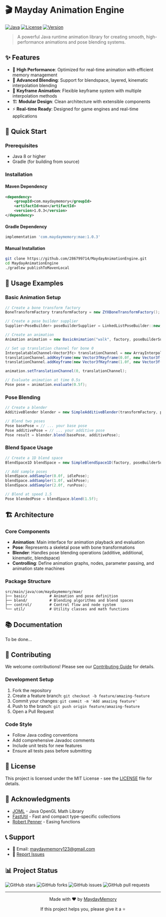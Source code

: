 # 🎬 Mayday Animation Engine

[![Java](https://img.shields.io/badge/Java-8+-orange.svg)](https://www.oracle.com/java/)
[![License](https://img.shields.io/badge/License-MIT-green.svg)](https://opensource.org/licenses/MIT)
[![Version](https://img.shields.io/badge/Version-1.0.2-blue.svg)](https://github.com/286799714/MaydayAnimationEngine/releases)

> A powerful Java runtime animation library for creating smooth, high-performance animations and pose blending systems.

## ✨ Features

- 🎯 **High Performance**: Optimized for real-time animation with efficient memory management
- 🔄 **Advanced Blending**: Support for blendspace, layered, kinematic interpolation blending
- 🎪 **Keyframe Animation**: Flexible keyframe system with multiple interpolation methods
- 🏗️ **Modular Design**: Clean architecture with extensible components
- ⚡ **Real-time Ready**: Designed for game engines and real-time applications

## 🚀 Quick Start

### Prerequisites

- Java 8 or higher
- Gradle (for building from source)

### Installation

#### Maven Dependency

```xml
<dependency>
    <groupId>com.maydaymemory</groupId>
    <artifactId>mae</artifactId>
    <version>1.0.3</version>
</dependency>
```

#### Gradle Dependency

```gradle
implementation 'com.maydaymemory:mae:1.0.3'
```

#### Manual Installation

```bash
git clone https://github.com/286799714/MaydayAnimationEngine.git
cd MaydayAnimationEngine
./gradlew publishToMavenLocal
```

## 📖 Usage Examples

### Basic Animation Setup

```java
// Create a bone transform factory
BoneTransformFactory transformFactory = new ZYXBoneTransformFactory();

// Create a pose builder supplier
Supplier<PoseBuilder> poseBuilderSupplier = LinkedListPoseBuilder::new;

// Create an animation
Animation animation = new BasicAnimation("walk", factory, poseBuilderSupplier);

// Set up translation channel for bone 0
InterpolatableChannel<Vector3fc> translationChannel = new ArrayInterpolatableChannel<>();
translationChannel.addKeyframe(new Vector3fKeyframe(0.0f, new Vector3f(0, 0, 0)));
translationChannel.addKeyframe(new Vector3fKeyframe(1.0f, new Vector3f(1, 0, 0)));

animation.setTranslationChannel(0, translationChannel);

// Evaluate animation at time 0.5s
Pose pose = animation.evaluate(0.5f);
```

### Pose Blending

```java
// Create a blender
AdditiveBlender blender = new SimpleAdditiveBlender(transformFactory, poseBuilderSupplier);

// Blend two poses
Pose basePose = // ... your base pose
Pose additivePose = // ... your additive pose
Pose result = blender.blend(basePose, additivePose);
```

### Blend Space Usage

```java
// Create a 1D blend space
BlendSpace1D blendSpace = new SimpleBlendSpace1D(factory, poseBuilderSupplier);

// Add sample poses
blendSpace.addSampler(0.0f, idlePose);
blendSpace.addSampler(1.0f, walkPose);
blendSpace.addSampler(2.0f, runPose);

// Blend at speed 1.5
Pose blendedPose = blendSpace.blend(1.5f);
```

## 🏗️ Architecture

### Core Components

- **Animation**: Main interface for animation playback and evaluation
- **Pose**: Represents a skeletal pose with bone transformations
- **Blender**: Handles pose blending operations (additive, additional, kinematic, blendspace)
- **Controlling**: Define animation graphs, nodes, parameter passing, and animation state machines

### Package Structure

```
src/main/java/com/maydaymemory/mae/
├── basic/          # Animation and pose definition
├── blend/          # Blending algorithms and blend spaces
├── control/        # Control flow and node system
└── util/           # Utility classes and math functions
```

## 📚 Documentation

To be done...

## 🤝 Contributing

We welcome contributions! Please see our [Contributing Guide](CONTRIBUTING.md) for details.

### Development Setup

1. Fork the repository
2. Create a feature branch: `git checkout -b feature/amazing-feature`
3. Commit your changes: `git commit -m 'Add amazing feature'`
4. Push to the branch: `git push origin feature/amazing-feature`
5. Open a Pull Request

### Code Style

- Follow Java coding conventions
- Add comprehensive Javadoc comments
- Include unit tests for new features
- Ensure all tests pass before submitting

## 📄 License

This project is licensed under the MIT License - see the [LICENSE](LICENSE) file for details.

## 🙏 Acknowledgments

- [JOML](https://github.com/JOML-CI/JOML) - Java OpenGL Math Library
- [FastUtil](https://github.com/vigna/fastutil) - Fast and compact type-specific collections
- [Robert Penner](http://www.robertpenner.com/easing/) - Easing functions

## 📞 Support

- 📧 Email: maydaymemory123@gmail.com
- 🐛 [Report Issues](https://github.com/286799714/MaydayAnimationEngine/issues)

## 📊 Project Status

![GitHub stars](https://img.shields.io/github/stars/286799714/MaydayAnimationEngine?style=social)
![GitHub forks](https://img.shields.io/github/forks/286799714/MaydayAnimationEngine?style=social)
![GitHub issues](https://img.shields.io/github/issues/286799714/MaydayAnimationEngine)
![GitHub pull requests](https://img.shields.io/github/issues-pr/286799714/MaydayAnimationEngine)

---

<div align="center">
  <p>Made with ❤️ by <a href="https://github.com/286799714">MaydayMemory</a></p>
  <p>If this project helps you, please give it a ⭐️</p>
</div> 